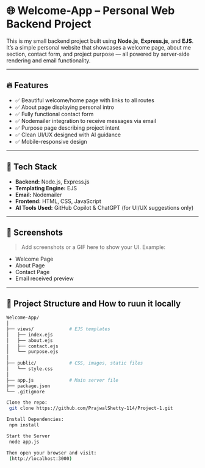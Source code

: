# 🌐 Welcome-App – Personal Web Backend Project

This is my small backend project built using **Node.js**, **Express.js**, and **EJS**. It’s a simple personal website that showcases a welcome page, about me section, contact form, and project purpose — all powered by server-side rendering and email functionality.

---

## 🔥 Features

- ✅ Beautiful welcome/home page with links to all routes  
- ✅ About page displaying personal intro  
- ✅ Fully functional contact form  
- ✅ Nodemailer integration to receive messages via email  
- ✅ Purpose page describing project intent  
- ✅ Clean UI/UX designed with AI guidance  
- ✅ Mobile-responsive design

---

## 🧰 Tech Stack

- **Backend:** Node.js, Express.js  
- **Templating Engine:** EJS  
- **Email:** Nodemailer  
- **Frontend:** HTML, CSS, JavaScript  
- **AI Tools Used:** GitHub Copilot & ChatGPT (for UI/UX suggestions only)

---

## 📸 Screenshots

> Add screenshots or a GIF here to show your UI. Example:
- Welcome Page  
- About Page  
- Contact Page  
- Email received preview

---

## 📁 Project Structure and How to ruun it locally

```bash
Welcome-App/
│
├── views/             # EJS templates
│   ├── index.ejs
│   ├── about.ejs
│   ├── contact.ejs
│   └── purpose.ejs
│
├── public/            # CSS, images, static files
│   └── style.css
│
├── app.js             # Main server file
├── package.json
└── .gitignore

Clone the repo:
 git clone https://github.com/PrajwalShetty-114/Project-1.git

Install Dependencies:
 npm install

Start the Server
 node app.js

Then open your browser and visit:
 (http://localhost:3000)